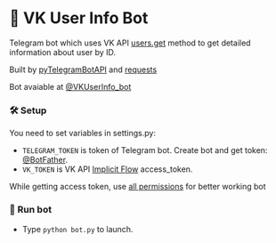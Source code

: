 # 📄 VK User Info Bot
Telegram bot which uses VK API [users.get][1] method to get detailed information about user by ID.

Built by [pyTelegramBotAPI][5] and [requests][6]

Bot avaiable at [@VKUserInfo_bot][4]


### 🛠 Setup
You need to set variables in settings.py:
* `TELEGRAM_TOKEN` is token of Telegram bot. Create bot and get token: [@BotFather][2].
* `VK_TOKEN` is VK API [Implicit Flow][3] access_token.

While getting access token, use [all permissions][7] for better working bot


### 🔌 Run bot
* Type `python bot.py` to launch.



[1]: https://vk.com/dev/users.get "users.get method"
[2]: https://telegram.me/BotFather "Open @BotFather in Telegram"
[3]: https://vk.com/dev/implicit_flow_user?f=3.%20Receiving%20access_token "Implicit Flow for User Access Token"
[4]: https://telegram.me/VKUserInfo_bot "@VKUserInfo_bot"
[5]: https://github.com/eternnoir/pyTelegramBotAPI "pyTelegramBotAPI at Github"
[6]: https://github.com/psf/requests "Requests lib at Github"
[7]: https://vk.com/dev/permissions?f=1.%20Access%20Permissions%20for%20User%20Token "Access Permissions for User Token"